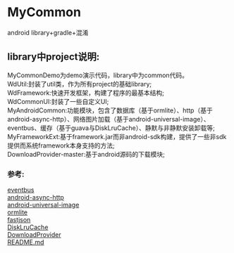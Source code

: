 MyCommon
========
android library+gradle+混淆

library中project说明:
-----------------------------------
MyCommonDemo为demo演示代码，library中为common代码。<br/>
WdUtil:封装了util类，作为所有project的基础library;<br/>
WdFramework:快速开发框架，构建了程序的最基本结构;<br/>
WdCommonUI:封装了一些自定义UI;<br/>
MyAndroidCommon:功能模块，包含了数据库（基于ormlite）、http（基于android-async-http）、网络图片加载（基于android-universal-image）、eventbus、缓存（基于guava与DiskLruCache）、静默与非静默安装卸载等;<br/>
MyFrameworkExt:基于framework.jar而非android-sdk构建，提供了一些非sdk提供而系统framework本身支持的方法;<br/>
DownloadProvider-master:基于android源码的下载模块;<br/>

### 参考:
[eventbus](https://github.com/greenrobot/EventBus)<br/>
[android-async-http](https://github.com/loopj/android-async-http)<br/>
[android-universal-image](https://github.com/nostra13/Android-Universal-Image-Loader)<br/>
[ormlite](http://ormlite.com/releases/)<br/>
[fastjson](https://github.com/alibaba/fastjson/wiki)<br/>
[DiskLruCache](https://github.com/JakeWharton/DiskLruCache)<br/>
[DownloadProvider](https://github.com/yxl/DownloadProvider)<br/>
[README.md](https://github.com/guoyunsky/Markdown-Chinese-Demo)<br/>



